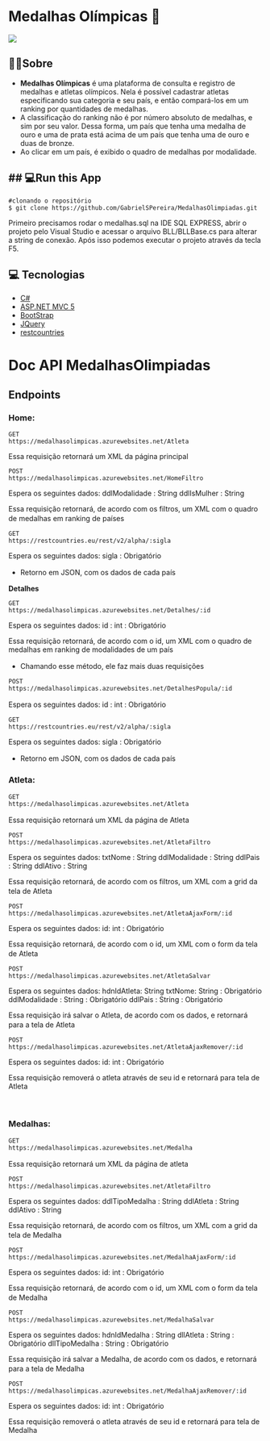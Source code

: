 # Medalhas Olímpicas 🏅
[<img src="https://i.imgur.com/0u0ZmMR.png" target="_blank">](https://medalhasolimpicas.azurewebsites.net/)
##  🏋️‍♀️Sobre
- **Medalhas Olímpicas** é uma plataforma de consulta e registro de medalhas e atletas olímpicos. Nela é possível cadastrar atletas especificando sua categoria e seu país, e então compará-los em um ranking por quantidades de medalhas.
- A classificação do ranking não é por número absoluto de medalhas, e sim por seu valor. Dessa forma, um país que tenha uma medalha de ouro e uma de prata está acima de um país que tenha uma de ouro e duas de bronze.
- Ao clicar em um país, é exibido o quadro de medalhas por modalidade.
## ## 💻Run this App
```
#clonando o repositório
$ git clone https://github.com/GabrielSPereira/MedalhasOlimpiadas.git
```
Primeiro precisamos rodar o medalhas.sql na IDE SQL EXPRESS, abrir o projeto pelo Visual Studio e acessar o arquivo BLL/BLLBase.cs para alterar a string de conexão. Após isso podemos executar o projeto através da tecla F5.
## 💻 Tecnologias
-   [C#](https://docs.microsoft.com/pt-br/dotnet/csharp/)
-   [ASP.NET MVC 5](https://docs.microsoft.com/pt-br/aspnet/mvc/overview/getting-started/introduction/getting-started)
-   [BootStrap](https://getbootstrap.com/)
-   [JQuery](https://api.jquery.com/jquery.ajax/)
-   [restcountries](https://restcountries.eu/)


#  Doc API MedalhasOlimpiadas


## Endpoints
### Home:
```
GET
https://medalhasolimpicas.azurewebsites.net/Atleta
```
Essa requisição retornará um XML da página principal


```
POST
https://medalhasolimpicas.azurewebsites.net/HomeFiltro
```
Espera os seguintes dados:
ddlModalidade : String
ddlIsMulher : String

Essa requisição retornará, de acordo com os filtros, um XML com o quadro de medalhas em ranking de países
ㅤ
```
GET
https://restcountries.eu/rest/v2/alpha/:sigla
```
Espera os seguintes dados:
sigla : Obrigatório

- Retorno em JSON, com os dados de cada país
ㅤ

**Detalhes**
```
GET
https://medalhasolimpicas.azurewebsites.net/Detalhes/:id
```
Espera os seguintes dados:
id : int : Obrigatório

Essa requisição retornará, de acordo com o id, um XML com o quadro de medalhas em ranking de modalidades de um país

- Chamando esse método, ele faz mais duas requisições 
ㅤ
```
POST
https://medalhasolimpicas.azurewebsites.net/DetalhesPopula/:id
```
Espera os seguintes dados:
id : int : Obrigatório
ㅤ
```
GET
https://restcountries.eu/rest/v2/alpha/:sigla
```
Espera os seguintes dados:
sigla : Obrigatório

- Retorno em JSON, com os dados de cada país
ㅤ
### Atleta:

```
GET
https://medalhasolimpicas.azurewebsites.net/Atleta
```
Essa requisição retornará um XML da página de Atleta
ㅤ
```
POST
https://medalhasolimpicas.azurewebsites.net/AtletaFiltro
```
Espera os seguintes dados:
txtNome : String 
ddlModalidade : String
ddlPais : String
ddlAtivo : String

Essa requisição retornará, de acordo com os filtros, um XML com a grid da tela de Atleta
ㅤ
```
POST
https://medalhasolimpicas.azurewebsites.net/AtletaAjaxForm/:id
```
Espera os seguintes dados:
id: int : Obrigatório

Essa requisição retornará, de acordo com o id, um XML com o form da tela de Atleta
ㅤ
```
POST
https://medalhasolimpicas.azurewebsites.net/AtletaSalvar
```
Espera os seguintes dados:
hdnIdAtleta: String
txtNome: String : Obrigatório
ddlModalidade : String : Obrigatório
ddlPais : String : Obrigatório

Essa requisição irá salvar o Atleta, de acordo com os dados, e retornará para a tela de Atleta
ㅤ
```
POST
https://medalhasolimpicas.azurewebsites.net/AtletaAjaxRemover/:id
```
Espera os seguintes dados:
id: int : Obrigatório

Essa requisição removerá o atleta através de seu id e retornará para tela de Atleta

ㅤ
### Medalhas:

```
GET
https://medalhasolimpicas.azurewebsites.net/Medalha
```
Essa requisição retornará um XML da página de atleta
ㅤ
```
POST
https://medalhasolimpicas.azurewebsites.net/AtletaFiltro
```
Espera os seguintes dados:
ddlTipoMedalha : String 
ddlAtleta : String
ddlAtivo : String

Essa requisição retornará, de acordo com os filtros, um XML com a grid da tela de Medalha
ㅤ
```
POST
https://medalhasolimpicas.azurewebsites.net/MedalhaAjaxForm/:id
```
Espera os seguintes dados:
id: int : Obrigatório

Essa requisição retornará, de acordo com o id, um XML com o form da tela de Medalha
ㅤ
```
POST
https://medalhasolimpicas.azurewebsites.net/MedalhaSalvar
```
Espera os seguintes dados:
hdnIdMedalha : String
dllAtleta : String : Obrigatório
dllTipoMedalha : String : Obrigatório

Essa requisição irá salvar a Medalha, de acordo com os dados, e retornará para a tela de Medalha
ㅤ
```
POST
https://medalhasolimpicas.azurewebsites.net/MedalhaAjaxRemover/:id
```
Espera os seguintes dados:
id: int : Obrigatório

Essa requisição removerá o atleta através de seu id e retornará para tela de Medalha
